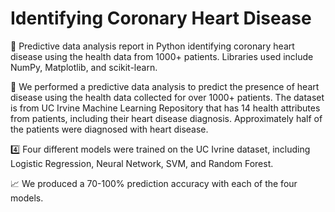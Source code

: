 # Identifying Coronary Heart Disease

🔎 Predictive data analysis report in Python identifying coronary heart disease using the health data from 1000+ patients.
Libraries used include NumPy, Matplotlib, and scikit-learn.

💓 We performed a predictive data analysis to predict the presence of heart disease using the health data collected for over 1000+ patients.
The dataset is from UC Irvine Machine Learning Repository that has 14 health attributes from patients, including their heart disease diagnosis. Approximately half of the patients were diagnosed with heart disease.

4️⃣ Four different models were trained on the UC Ivrine dataset, including Logistic Regression, Neural Network, SVM, and Random Forest.

📈 We produced a 70-100% prediction accuracy with each of the four models. 
